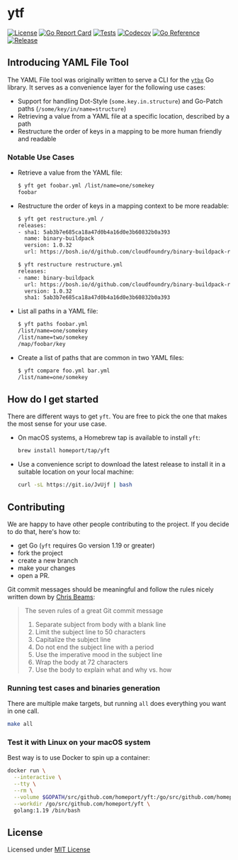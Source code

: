# ytf

[![License](https://img.shields.io/github/license/homeport/yft.svg)](https://github.com/homeport/yft/blob/main/LICENSE)
[![Go Report Card](https://goreportcard.com/badge/github.com/homeport/yft)](https://goreportcard.com/report/github.com/homeport/yft)
[![Tests](https://github.com/homeport/yft/workflows/Tests/badge.svg)](https://github.com/homeport/yft/actions?query=workflow%3A%22Tests%22)
[![Codecov](https://img.shields.io/codecov/c/github/homeport/yft/main.svg)](https://codecov.io/gh/homeport/yft)
[![Go Reference](https://pkg.go.dev/badge/github.com/homeport/yft.svg)](https://pkg.go.dev/github.com/homeport/yft)
[![Release](https://img.shields.io/github/release/homeport/yft.svg)](https://github.com/homeport/yft/releases/latest)

## Introducing YAML File Tool

The YAML File tool was originally written to serve a CLI for the [`ytbx`](https://github.com/gonvenience/ytbx) Go library. It serves as a convenience layer for the following use cases:

- Support for handling Dot-Style (`some.key.in.structure`) and Go-Patch paths (`/some/key/in/name=structure`)
- Retrieving a value from a YAML file at a specific location, described by a path
- Restructure the order of keys in a mapping to be more human friendly and readable

### Notable Use Cases

- Retrieve a value from the YAML file:

  ```sh
  $ yft get foobar.yml /list/name=one/somekey
  foobar
  ```

- Restructure the order of keys in a mapping context to be more readable:

  ```sh
  $ yft get restructure.yml /
  releases:
  - sha1: 5ab3b7e685ca18a47d0b4a16d0e3b60832b0a393
    name: binary-buildpack
    version: 1.0.32
    url: https://bosh.io/d/github.com/cloudfoundry/binary-buildpack-release?v=1.0.32

  $ yft restructure restructure.yml
  releases:
  - name: binary-buildpack
    url: https://bosh.io/d/github.com/cloudfoundry/binary-buildpack-release?v=1.0.32
    version: 1.0.32
    sha1: 5ab3b7e685ca18a47d0b4a16d0e3b60832b0a393
  ```

- List all paths in a YAML file:

  ```sh
  $ yft paths foobar.yml
  /list/name=one/somekey
  /list/name=two/somekey
  /map/foobar/key
  ```

- Create a list of paths that are common in two YAML files:

  ```sh
  $ yft compare foo.yml bar.yml
  /list/name=one/somekey
  ```

## How do I get started

There are different ways to get `yft`. You are free to pick the one that makes the most sense for your use case.

- On macOS systems, a Homebrew tap is available to install `yft`:

  ```sh
  brew install homeport/tap/yft
  ```

- Use a convenience script to download the latest release to install it in a suitable location on your local machine:

  ```sh
  curl -sL https://git.io/JvUjf | bash
  ```

## Contributing

We are happy to have other people contributing to the project. If you decide to do that, here's how to:

- get Go (`yft` requires Go version 1.19 or greater)
- fork the project
- create a new branch
- make your changes
- open a PR.

Git commit messages should be meaningful and follow the rules nicely written down by [Chris Beams](https://chris.beams.io/posts/git-commit/):
> The seven rules of a great Git commit message
>
> 1. Separate subject from body with a blank line
> 1. Limit the subject line to 50 characters
> 1. Capitalize the subject line
> 1. Do not end the subject line with a period
> 1. Use the imperative mood in the subject line
> 1. Wrap the body at 72 characters
> 1. Use the body to explain what and why vs. how

### Running test cases and binaries generation

There are multiple make targets, but running `all` does everything you want in one call.

```sh
make all
```

### Test it with Linux on your macOS system

Best way is to use Docker to spin up a container:

```sh
docker run \
  --interactive \
  --tty \
  --rm \
  --volume $GOPATH/src/github.com/homeport/yft:/go/src/github.com/homeport/yft \
  --workdir /go/src/github.com/homeport/yft \
  golang:1.19 /bin/bash
```

## License

Licensed under [MIT License](https://github.com/homeport/yft/blob/main/LICENSE)
